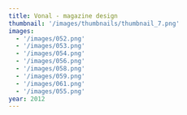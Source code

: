 ```yaml
---
title: Vonal - magazine design
thumbnail: '/images/thumbnails/thumbnail_7.png'
images:
  - '/images/052.png'
  - '/images/053.png'
  - '/images/054.png'
  - '/images/056.png'
  - '/images/058.png'
  - '/images/059.png'
  - '/images/061.png'
  - '/images/055.png'
year: 2012
---
```

